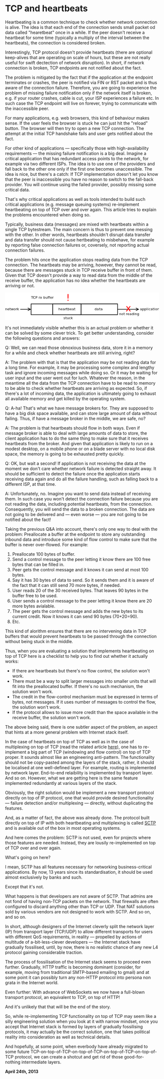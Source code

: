 # TCP and heartbeats



Heartbeating is a common technique to check whether network connection is alive. The idea is that each end of the connection sends small packet od data called "hearetbeat" once in a while. If the peer doesn't receive a heartbeat for some time (typically a multiply of the interval between the heartbeats), the connection is considered broken.

Interestingly, TCP protocol doesn't provide heartbeats (there are optional keep-alives that are operating on scale of hours, but these are not really useful for swift dectection of network disruption). In short, if network connection is broken, TCP endpoints are not notified about the fact.

The problem is mitigated by the fact that if the application at the endpoint terminates or crashes, the peer is notified via FIN or RST packet and is thus aware of the connection failure. Therefore, you are going to experience the problem of missing failure notification only if the network itself is broken, e.g. if your router crashes, cable is cut, your ISP experiences a failure etc. In such case the TCP endpoint will live on forever, trying to communicate with the inaccessible peer.

For many applications, e.g. web browsers, this kind of behaviour makes sense. If the user feels the browser is stuck he can just hit the "reload" button. The browser will then try to open a new TCP connection. The attempt at the initial TCP handshake fails and user gets notified about the fact.

For other kind of applications — specifically those with high-availability requirements — the missing failure notification is a big deal. Imagine a critical application that has redundant access points to the network, for example via two different ISPs. The idea is to use one of the providers and fall back to the other one only if the first one becomes unaccessible. The idea is nice, but there's a catch: If TCP implementation doesn't let you know that the peer is inaccessible you have no reason to switch to the fall-back provider. You will continue using the failed provider, possibly missing some critical data.

That's why critical applications as well as tools intended to build such critical applications (e.g. message queuing systems) re-implement heartbeating on top of TCP over and over again. This article tries to explain the problems encountered when doing so.

Typically, business data (messages) are mixed with heartbeats within a single TCP bytestream. The main concern is thus to prevent one messing with the other. In other words, heartbeats shouldn't disrupt data transfer and data transfer should not cause hertbeating to misbehave, for example by reporting false connection failures or, coversely, not reporting actual connection failures.

The problem hits once the application stops reading data from the TCP connection. The heartbeats may be arriving, however, they cannot be read, because there are messages stuck in TCP receive buffer in front of them. Given that TCP doesn't provide a way to read data from the middle of the receive buffer, the application has no idea whether the heartbeats are arriving or not.

<img class="old" src="heartbeats1.png">

It's not immediately visible whether this is an actual problem or whether it can be solved by some clever trick. To get better understanding, consider the following questions and answers:

Q: Well, we can read those obnoxious business data, store it in a memory for a while and check whether heartbeats are still arriving, right?

A: The problem with that is that the application may be not reading data for a long time. For example, it may be processing some complex and lengthy task and ignore incoming messages while doing so. Or it may be waiting for user input and the user went out for luch. Whatever the reason, in the meantime all the data from the TCP connection have to be read to memory to be able to check whether heartbeats are arriving as expected. So, if there's a lot of incoming data, the application is ultimately going to exhaust all available memory and get killed by the operating system.

Q: A-ha! That's what we have message brokers for. They are supposed to have a big disk space available, and can store large amount of data without failing. Thus, if have a message broker in the middle, we are safe, no?

A: The problem is that heartbeats should flow in both ways. Even if message broker is able to deal with large amounts of data to store, the client application has to do the same thing to make sure that it receives heartbeats from the broker. And given that application is likely to run on a modest desktop, on a mobile phone or on a blade server with no local disk space, the memory is going to be exhausted pretty quickly.

Q: OK, but wait a second! If application is not receiving the data at the moment we don't care whether network failure is detected straight away. It should be sufficient to detect the failure once the application starts receiving data again and do all the failure handling, such as falling back to a different ISP, at that time.

A: Unfortunately, no. Imagine you want to send data instead of receiving them. In such case you won't detect the connection failure because you are not reading the data, including potential heartbeats, from the connection. Consequently, you will send the data to a broken connection. The data are not going to be delivered and — even worse — you are not going to be notified about the fact!

Taking the previous Q&A into account, there's only one way to deal with the problem: Preallocate a buffer at the endpoint to store any outstanding inbound data and introduce some kind of flow control to make sure that the buffer is never over-flowed. For example:

1.  Preallocate 100 bytes of buffer.
2.  Send a control message to the peer letting it know there are 100 free bytes that can be filled in.
3.  Peer gets the control message and it knows it can send at most 100 bytes.
4.  Say it has 30 bytes of data to send. So it sends them and it is aware of the fact that it can still send 70 more bytes, if needed.
5.  User reads 20 of the 30 received bytes. That leaves 90 bytes in the buffer free to be used.
6.  User sends a control message to the peer letting it know there are 20 more bytes avialable.
7.  The peer gets the control message and adds the new bytes to its current credit. Now it knows it can send 90 bytes (70+20=90).
8.  Etc.

This kind of alorithm ensures that there are no intervening data in TCP buffers that would prevent heartbeats to be passed through the connection without being stuck in the middle.

Thus, when you are evaluating a solution that implements heartbeating on top of TCP here is a checklist to help you to find out whether it actually works:

*   If there are heartbeats but there's no flow control, the solution won't work.
*   There must be a way to split larger messages into smaller units that will fit into the preallocated buffer. If there's no such mechanism, the solution won't work.
*   The credit in the flow-control mechanism must be expressed in terms of bytes, not messages. If it uses number of messages to control the flow, the solution won't work.
*   If the protocol allows to issue more credit than the space available in the receive buffer, the solution won't work.

The above being said, there is one subtler aspect of the problem, an aspect that hints at a more general problem with Internet stack itself.

In the case of heartbeats on top of TCP as well as in the case of multiplexing on top of TCP (read the related article [here](/blog:18)), one has to re-implement a big part of TCP (windowing and flow control) on top of TCP proper. It sounds almost like an engineering anti-pattern. The functionality should not be copy-pasted among the layers of the stack, rather, it should be localised at one well-defined layer. For example, routing is implemented by network layer. End-to-end relaibility is implemented by transport layer. And so on. However, what we are getting here is the same feature implemented redundantly at various layers of the stack.

Obviously, the right solution would be implement a new transport protocol directly on top of IP protocol, one that would provide desired functionality — failure detection and/or multiplexing — directly, without duplicating the features.

And, as a matter of fact, the above was already done. The protocol built directly on top of IP with both heartbeating and multiplexing is called [SCTP](https://en.wikipedia.org/wiki/SCTP) and is available out of the box in most operating systems.

And here comes the problem: SCTP is not used, even for projects where those features are needed. Instead, they are lousily re-implemented on top of TCP over and over again.

What's going on here?

I mean, SCTP has all features necessary for networking business-critical applications. By now, 13 years since its standardisation, it should be used almost exclusively by banks and such.

Except that it's not.

What happens is that developers are not aware of SCTP. That admins are not fond of having non-TCP packets on the network. That firewalls are often configured to discard anything other than TCP or UDP. That NAT solutions sold by various vendors are not designed to work with SCTP. And so on, and so on.

In short, although designers of the Internet cleverly split the network layer (IP) from transport layer (TCP/UDP) to allow different transports for users with different QoS requirements, in reality — propelled by actions of multitude of a-bit-less-clever developers — the Internet stack have gradually fossilised, until, by now, there is no realistic chance of any new L4 protocol gaining considerable traction.

The process of fossilisation of the Internet stack seems to proceed even further. Gradually, HTTP traffic is becoming dominant (consider, for example, moving from traditional SMTP-based emailing to gmail) and at some point it can possibly turn any non-HTTP protocol into persona non grata in the Internet world.

Even further: With advance of WebSockets we now have a full-blown transport protocol, an equivalent to TCP, on top of HTTP!

And it's unlikely that that will be the end of the story.

So, while re-implementing TCP functionality on top of TCP may seem like a silly engineering solution when you look at it with narrow mindset, once you accept that Internet stack is formed by layers of gradually fossilising protocols, it may actually be the correct solution, one that takes political reality into consideration as well as technical details.

And hopefully, at some point, when everbody have already migrated to some future TCP-on-top-of-TCP-on-top-of-TCP-on-top-of-TCP-on-top-of-TCP protocol, we can create a shotcut and get rid of those good-for-nothing intermediate layers.

**April 24th, 2013**
